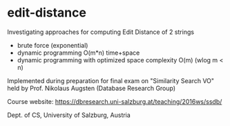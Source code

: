 # edit-distance
Investigating approaches for computing Edit Distance of 2 strings
- brute force (exponential) 
- dynamic programming O(m*n) time+space
- dynamic programming with optimized space complexity O(m) (wlog m < n)

Implemented during preparation for final exam on "Similarity Search VO"
held by Prof. Nikolaus Augsten (Database Research Group)

Course website: https://dbresearch.uni-salzburg.at/teaching/2016ws/ssdb/

Dept. of CS, University of Salzburg, Austria

